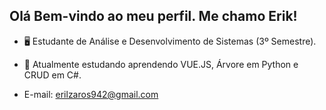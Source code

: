## Olá Bem-vindo ao meu perfil. Me chamo Erik!

- 🖥️  Estudante de Análise e Desenvolvimento de Sistemas (3º Semestre).

- 🌱 Atualmente estudando aprendendo VUE.JS, Árvore em Python e CRUD em C#.

- E-mail: erilzaros942@gmail.com

<br>
